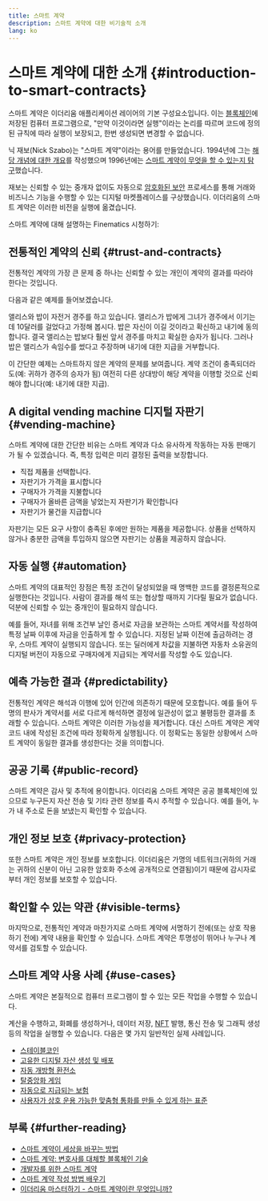 ```yaml
---
title: 스마트 계약
description: 스마트 계약에 대한 비기술적 소개
lang: ko
---
```


# 스마트 계약에 대한 소개 {#introduction-to-smart-contracts}

스마트 계약은 이더리움 애플리케이션 레이어의 기본 구성요소입니다. 이는 [블록체인](/glossary/#blockchain)에 저장된 컴퓨터 프로그램으로, "만약 이것이라면 실행"이라는 논리를 따르며 코드에 정의된 규칙에 따라 실행이 보장되고, 한번 생성되면 변경할 수 없습니다.

닉 재보(Nick Szabo)는 "스마트 계약"이라는 용어를 만들었습니다. 1994년에 그는 [해당 개념에 대한 개요](https://www.fon.hum.uva.nl/rob/Courses/InformationInSpeech/CDROM/Literature/LOTwinterschool2006/szabo.best.vwh.net/smart.contracts.html)를 작성했으며 1996년에는 [스마트 계약이 무엇을 할 수 있는지 탐구](https://www.fon.hum.uva.nl/rob/Courses/InformationInSpeech/CDROM/Literature/LOTwinterschool2006/szabo.best.vwh.net/smart_contracts_2.html)했습니다.

재보는 신뢰할 수 있는 중개자 없이도 자동으로 [암호화된 보안](/glossary/#cryptography) 프로세스를 통해 거래와 비즈니스 기능을 수행할 수 있는 디지털 마켓플레이스를 구상했습니다. 이더리움의 스마트 계약은 이러한 비전을 실행에 옮겼습니다.

스마트 계약에 대해 설명하는 Finematics 시청하기:

<YouTube id="pWGLtjG-F5c" />

## 전통적인 계약의 신뢰 {#trust-and-contracts}

전통적인 계약의 가장 큰 문제 중 하나는 신뢰할 수 있는 개인이 계약의 결과를 따라야 한다는 것입니다.

다음과 같은 예제를 들어보겠습니다.

앨리스와 밥이 자전거 경주를 하고 있습니다. 앨리스가 밥에게 그녀가 경주에서 이기는 데 10달러를 걸었다고 가정해 봅시다. 밥은 자신이 이길 것이라고 확신하고 내기에 동의합니다. 결국 앨리스는 밥보다 훨씬 앞서 경주를 마치고 확실한 승자가 됩니다. 그러나 밥은 앨리스가 속임수를 썼다고 주장하며 내기에 대한 지급을 거부합니다.

이 간단한 예제는 스마트하지 않은 계약의 문제를 보여줍니다. 계약 조건이 충족되더라도(예: 귀하가 경주의 승자가 됨) 여전히 다른 상대방이 해당 계약을 이행할 것으로 신뢰해야 합니다(예: 내기에 대한 지급).

## A digital vending machine 디지털 자판기 {#vending-machine}

스마트 계약에 대한 간단한 비유는 스마트 계약과 다소 유사하게 작동하는 자동 판매기가 될 수 있겠습니다. 즉, 특정 입력은 미리 결정된 출력을 보장합니다.

- 직접 제품을 선택합니다.
- 자판기가 가격을 표시합니다
- 구매자가 가격을 지불합니다
- 구매자가 올바른 금액을 넣었는지 자판기가 확인합니다
- 자판기가 물건을 지급합니다

자판기는 모든 요구 사항이 충족된 후에만 원하는 제품을 제공합니다. 상품을 선택하지 않거나 충분한 금액을 투입하지 않으면 자판기는 상품을 제공하지 않습니다.

## 자동 실행 {#automation}

스마트 계약의 대표적인 장점은 특정 조건이 달성되었을 때 명백한 코드를 결정론적으로 실행한다는 것입니다. 사람이 결과를 해석 또는 협상할 때까지 기다릴 필요가 없습니다. 덕분에 신뢰할 수 있는 중개인이 필요하지 않습니다.

예를 들어, 자녀를 위해 조건부 날인 증서로 자금을 보관하는 스마트 계약서를 작성하여 특정 날짜 이후에 자금을 인출하게 할 수 있습니다. 지정된 날짜 이전에 출금하려는 경우, 스마트 계약이 실행되지 않습니다. 또는 딜러에게 차값을 지불하면 자동차 소유권의 디지털 버전이 자동으로 구매자에게 지급되는 계약서를 작성할 수도 있습니다.

## 예측 가능한 결과 {#predictability}

전통적인 계약은 해석과 이행에 있어 인간에 의존하기 때문에 모호합니다. 예를 들어 두 명의 판사가 계약서를 서로 다르게 해석하면 결정에 일관성이 없고 불평등한 결과를 초래할 수 있습니다. 스마트 계약은 이러한 가능성을 제거합니다. 대신 스마트 계약은 계약 코드 내에 작성된 조건에 따라 정확하게 실행됩니다. 이 정확도는 동일한 상황에서 스마트 계약이 동일한 결과를 생성한다는 것을 의미합니다.

## 공공 기록 {#public-record}

스마트 계약은 감사 및 추적에 용이합니다. 이더리움 스마트 계약은 공공 블록체인에 있으므로 누구든지 자산 전송 및 기타 관련 정보를 즉시 추적할 수 있습니다. 예를 들어, 누가 내 주소로 돈을 보냈는지 확인할 수 있습니다.

## 개인 정보 보호 {#privacy-protection}

또한 스마트 계약은 개인 정보를 보호합니다. 이더리움은 가명의 네트워크(귀하의 거래는 귀하의 신분이 아닌 고유한 암호화 주소에 공개적으로 연결됨)이기 때문에 감시자로부터 개인 정보를 보호할 수 있습니다.

## 확인할 수 있는 약관 {#visible-terms}

마지막으로, 전통적인 계약과 마찬가지로 스마트 계약에 서명하기 전에(또는 상호 작용하기 전에) 계약 내용을 확인할 수 있습니다. 스마트 계약은 투명성이 뛰어나 누구나 계약서를 검토할 수 있습니다.

## 스마트 계약 사용 사례 {#use-cases}

스마트 계약은 본질적으로 컴퓨터 프로그램이 할 수 있는 모든 작업을 수행할 수 있습니다.

계산을 수행하고, 화폐를 생성하거나, 데이터 저장, [NFT](/glossary/#nft) 발행, 통신 전송 및 그래픽 생성 등의 작업을 실행할 수 있습니다. 다음은 몇 가지 일반적인 실제 사례입니다.

- [스테이블코인](/stablecoins/)
- [고유한 디지털 자산 생성 및 배포](/nft/)
- [자동 개방형 환전소](/get-eth/#dex)
- [탈중앙화 게임](/dapps/?category=gaming#explore)
- [자동으로 지급되는 보험](https://etherisc.com/)
- [사용자가 상호 운용 가능한 맞춤형 통화를 만들 수 있게 하는 표준](/developers/docs/standards/tokens/)

## 부록 {#further-reading}

- [스마트 계약이 세상을 바꾸는 방법](https://www.youtube.com/watch?v=pA6CGuXEKtQ)
- [스마트 계약: 변호사를 대체할 블록체인 기술](https://blockgeeks.com/guides/smart-contracts/)
- [개발자를 위한 스마트 계약](/developers/docs/smart-contracts/)
- [스마트 계약 작성 방법 배우기](/developers/learning-tools/)
- [이더리움 마스터하기 - 스마트 계약이란 무엇입니까?](https://github.com/ethereumbook/ethereumbook/blob/develop/07smart-contracts-solidity.asciidoc#what-is-a-smart-contract)
